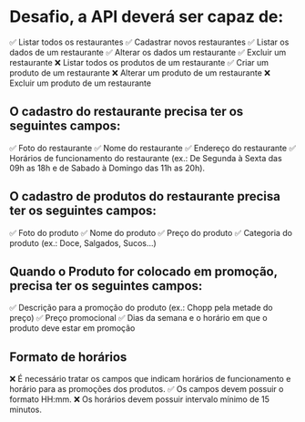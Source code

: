 # Desafio, a API deverá ser capaz de:

✅ Listar todos os restaurantes
✅ Cadastrar novos restaurantes
✅ Listar os dados de um restaurante
✅ Alterar os dados um restaurante
✅ Excluir um restaurante
❌ Listar todos os produtos de um restaurante
✅ Criar um produto de um restaurante
❌ Alterar um produto de um restaurante
❌ Excluir um produto de um restaurante

## O cadastro do restaurante precisa ter os seguintes campos:
✅ Foto do restaurante
✅ Nome do restaurante
✅ Endereço do restaurante
✅ Horários de funcionamento do restaurante (ex.: De Segunda à Sexta das 09h as 18h e de Sabado à Domingo das 11h as 20h).

## O cadastro de produtos do restaurante precisa ter os seguintes campos:
✅ Foto do produto
✅ Nome do produto
✅ Preço do produto
✅ Categoria do produto (ex.: Doce, Salgados, Sucos...)

## Quando o Produto for colocado em promoção, precisa ter os seguintes campos:
✅ Descrição para a promoção do produto (ex.: Chopp pela metade do preço)
✅ Preço promocional
✅ Dias da semana e o horário em que o produto deve estar em promoção

## Formato de horários
❌ É necessário tratar os campos que indicam horários de funcionamento e horário para as promoções dos produtos.
✅ Os campos devem possuir o formato HH:mm.
❌ Os horários devem possuir intervalo mínimo de 15 minutos.
